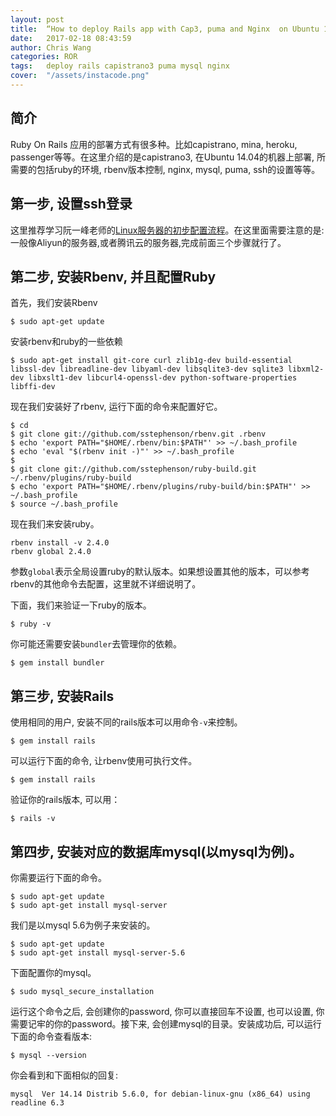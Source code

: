 ```yaml
---
layout: post
title:  “How to deploy Rails app with Cap3, puma and Nginx  on Ubuntu 14.04!”
date:   2017-02-18 08:43:59
author: Chris Wang
categories: ROR
tags:	deploy rails capistrano3 puma mysql nginx
cover:  "/assets/instacode.png"
---
```


## 简介
Ruby On Rails 应用的部署方式有很多种。比如capistrano, mina, heroku, passenger等等。在这里介绍的是capistrano3, 在Ubuntu 14.04的机器上部署, 所需要的包括ruby的环境, rbenv版本控制, nginx, mysql, puma, ssh的设置等等。

## 第一步, 设置ssh登录
这里推荐学习阮一峰老师的[Linux服务器的初步配置流程](http://www.ruanyifeng.com/blog/2014/03/server_setup.html)。在这里面需要注意的是:一般像Aliyun的服务器,或者腾讯云的服务器,完成前面三个步骤就行了。

## 第二步, 安装Rbenv, 并且配置Ruby
首先，我们安装Rbenv

```
$ sudo apt-get update
```

安装rbenv和ruby的一些依赖

```
$ sudo apt-get install git-core curl zlib1g-dev build-essential libssl-dev libreadline-dev libyaml-dev libsqlite3-dev sqlite3 libxml2-dev libxslt1-dev libcurl4-openssl-dev python-software-properties libffi-dev
```

现在我们安装好了rbenv, 运行下面的命令来配置好它。

```
$ cd
$ git clone git://github.com/sstephenson/rbenv.git .rbenv
$ echo 'export PATH="$HOME/.rbenv/bin:$PATH"' >> ~/.bash_profile
$ echo 'eval "$(rbenv init -)"' >> ~/.bash_profile
$
$ git clone git://github.com/sstephenson/ruby-build.git ~/.rbenv/plugins/ruby-build
$ echo 'export PATH="$HOME/.rbenv/plugins/ruby-build/bin:$PATH"' >> ~/.bash_profile
$ source ~/.bash_profile
```

现在我们来安装ruby。

```
rbenv install -v 2.4.0
rbenv global 2.4.0
```
参数`global`表示全局设置ruby的默认版本。如果想设置其他的版本，可以参考rbenv的其他命令去配置，这里就不详细说明了。

下面，我们来验证一下ruby的版本。

```
$ ruby -v
```
你可能还需要安装`bundler`去管理你的依赖。

```
$ gem install bundler
```

## 第三步, 安装Rails

使用相同的用户, 安装不同的rails版本可以用命令`-v`来控制。
```
$ gem install rails
```
可以运行下面的命令, 让rbenv使用可执行文件。
```
$ gem install rails
```
验证你的rails版本, 可以用：
```
$ rails -v
```

## 第四步, 安装对应的数据库mysql(以mysql为例)。

你需要运行下面的命令。
```
$ sudo apt-get update
$ sudo apt-get install mysql-server
```
我们是以mysql 5.6为例子来安装的。
```
$ sudo apt-get update
$ sudo apt-get install mysql-server-5.6
```
下面配置你的mysql。
```
$ sudo mysql_secure_installation
```
运行这个命令之后, 会创建你的password, 你可以直接回车不设置, 也可以设置, 你需要记牢的你的password。接下来, 会创建mysql的目录。安装成功后, 可以运行下面的命令查看版本:
```
$ mysql --version
```
你会看到和下面相似的回复:
```
mysql  Ver 14.14 Distrib 5.6.0, for debian-linux-gnu (x86_64) using readline 6.3
```
